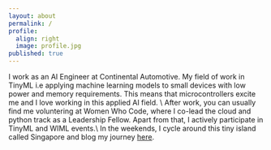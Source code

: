 ```yaml
---
layout: about
permalink: /
profile:
  align: right
  image: profile.jpg
published: true
---
```


I work as an AI Engineer at Continental Automotive. 
My field of work in TinyML i.e applying machine learning models to small devices with low power and memory requirements. This means that microcontrollers excite me and I love working in this applied AI field. \\
After work, you can usually find me voluntering at Women Who Code, where I co-lead the cloud and python track as a Leadership Fellow. Apart from that, I actively participate in TinyML and WIML events.\\
In the weekends, I cycle around this tiny island called Singapore and blog my journey [here](https://medium.com/@varchanaiyer139/cycling-adventures-in-singapore-912d1f809961).
